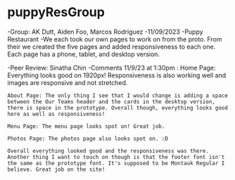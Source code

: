 # puppyResGroup
-Group: AK Dutt, Aiden Foo, Marcos Rodriguez
-11/09/2023
-Puppy Restaurant
-We each took our own pages to work on from the proto. From their we created the five pages and added responsiveness to each one. Each page has a phone, tablet, and desktop version.

-Peer Review: Sinatha Chin
-Comments 11/9/23 at 1:30pm :
    Home Page: Everything looks good on 1920px! Responsiveness is also working well and images are responsive and not stretched.

    About Page: The only thing I see that I would change is adding a space between the Our Teams header and the cards in the desktop version, there is space in the prototype. Overall though, everything looks good here as well as responsiveness!

    Menu Page: The menu page looks spot on! Great job.

    Photos Page: The photos page also looks spot on. :D

    Overall everything looked good and the responsiveness was there. Another thing I want to touch on though is that the footer font isn't the same as the prototype font. It's supposed to be Montauk Regular I believe. Great job on the site!
